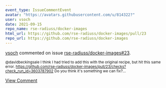 ```yaml
---
event_type: IssueCommentEvent
avatar: "https://avatars.githubusercontent.com/u/814322?"
user: vsoch
date: 2021-09-15
repo_name: rse-radiuss/docker-images
html_url: https://github.com/rse-radiuss/docker-images/pull/23
repo_url: https://github.com/rse-radiuss/docker-images
---
```


<a href='https://github.com/vsoch' target='_blank'>vsoch</a> commented on issue <a href='https://github.com/rse-radiuss/docker-images/pull/23' target='_blank'>rse-radiuss/docker-images#23</a>.

<small>@davidbeckingsale I think I had tried to add this with the original recipe, but hit this same error. https://github.com/rse-radiuss/docker-images/pull/23/checks?check_run_id=3603787902 Do you think it's something we can fix?...</small>

<a href='https://github.com/rse-radiuss/docker-images/pull/23' target='_blank'>View Comment</a>